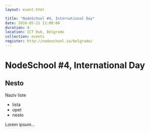 ```yaml
---
layout: event.html

title: "NodeSchool #4, International Day"
date: 2016-05-21 11:00:00
duration: 4
location: ICT Hub, Belgrade
collection: events
register: http://nodeschool.io/belgrade/
---
```


# NodeSchool #4, International Day

## Nesto

Naziv liste
- lista
- opet
- nesto

Lorem ipsum...
